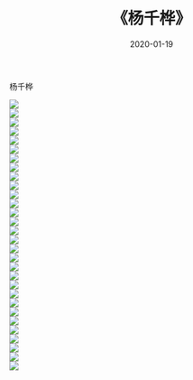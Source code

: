 ﻿---
layout: post
title:  《杨千桦》
date:   2020-01-19
img: http://pic.660000.xyz/1:/壁纸/明星魅力/华人明星/杨千桦/000.jpg
categories: [美女, 清纯, 唯美]
---

杨千桦

 ![](http://pic.660000.xyz/1:/壁纸/明星魅力/华人明星/杨千桦/001.jpg) <br>![](http://pic.660000.xyz/1:/壁纸/明星魅力/华人明星/杨千桦/002.jpg) <br>![](http://pic.660000.xyz/1:/壁纸/明星魅力/华人明星/杨千桦/003.jpg) <br>![](http://pic.660000.xyz/1:/壁纸/明星魅力/华人明星/杨千桦/004.jpg) <br>![](http://pic.660000.xyz/1:/壁纸/明星魅力/华人明星/杨千桦/005.jpg) <br>![](http://pic.660000.xyz/1:/壁纸/明星魅力/华人明星/杨千桦/006.jpg) <br>![](http://pic.660000.xyz/1:/壁纸/明星魅力/华人明星/杨千桦/007.jpg) <br>![](http://pic.660000.xyz/1:/壁纸/明星魅力/华人明星/杨千桦/008.jpg) <br>![](http://pic.660000.xyz/1:/壁纸/明星魅力/华人明星/杨千桦/009.jpg) <br>![](http://pic.660000.xyz/1:/壁纸/明星魅力/华人明星/杨千桦/010.jpg) <br>![](http://pic.660000.xyz/1:/壁纸/明星魅力/华人明星/杨千桦/011.jpg) <br>![](http://pic.660000.xyz/1:/壁纸/明星魅力/华人明星/杨千桦/012.jpg) <br>![](http://pic.660000.xyz/1:/壁纸/明星魅力/华人明星/杨千桦/013.jpg) <br>![](http://pic.660000.xyz/1:/壁纸/明星魅力/华人明星/杨千桦/014.jpg) <br>![](http://pic.660000.xyz/1:/壁纸/明星魅力/华人明星/杨千桦/015.jpg) <br>![](http://pic.660000.xyz/1:/壁纸/明星魅力/华人明星/杨千桦/016.jpg) <br>![](http://pic.660000.xyz/1:/壁纸/明星魅力/华人明星/杨千桦/017.jpg) <br>![](http://pic.660000.xyz/1:/壁纸/明星魅力/华人明星/杨千桦/018.jpg) <br>![](http://pic.660000.xyz/1:/壁纸/明星魅力/华人明星/杨千桦/019.jpg) <br>![](http://pic.660000.xyz/1:/壁纸/明星魅力/华人明星/杨千桦/020.jpg) <br>![](http://pic.660000.xyz/1:/壁纸/明星魅力/华人明星/杨千桦/021.jpg) <br>![](http://pic.660000.xyz/1:/壁纸/明星魅力/华人明星/杨千桦/022.jpg) <br>![](http://pic.660000.xyz/1:/壁纸/明星魅力/华人明星/杨千桦/023.jpg) <br>![](http://pic.660000.xyz/1:/壁纸/明星魅力/华人明星/杨千桦/024.jpg) <br>![](http://pic.660000.xyz/1:/壁纸/明星魅力/华人明星/杨千桦/025.jpg) <br>![](http://pic.660000.xyz/1:/壁纸/明星魅力/华人明星/杨千桦/026.jpg) <br>![](http://pic.660000.xyz/1:/壁纸/明星魅力/华人明星/杨千桦/027.jpg) <br>![](http://pic.660000.xyz/1:/壁纸/明星魅力/华人明星/杨千桦/028.jpg) <br>![](http://pic.660000.xyz/1:/壁纸/明星魅力/华人明星/杨千桦/029.jpg) <br>![](http://pic.660000.xyz/1:/壁纸/明星魅力/华人明星/杨千桦/030.jpg) <br>